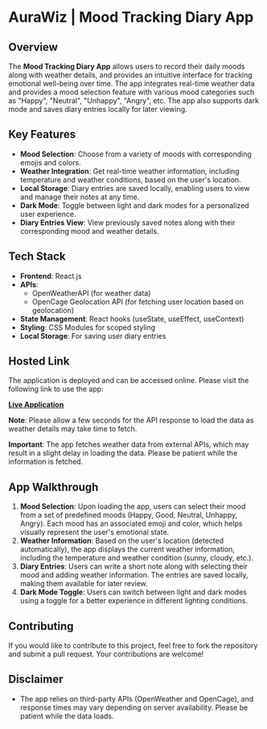 # AuraWiz | Mood Tracking Diary App

## Overview
The **Mood Tracking Diary App** allows users to record their daily moods along with weather details, and provides an intuitive interface for tracking emotional well-being over time. The app integrates real-time weather data and provides a mood selection feature with various mood categories such as "Happy", "Neutral", "Unhappy", "Angry", etc. The app also supports dark mode and saves diary entries locally for later viewing.

## Key Features
- **Mood Selection**: Choose from a variety of moods with corresponding emojis and colors.
- **Weather Integration**: Get real-time weather information, including temperature and weather conditions, based on the user's location.
- **Local Storage**: Diary entries are saved locally, enabling users to view and manage their notes at any time.
- **Dark Mode**: Toggle between light and dark modes for a personalized user experience.
- **Diary Entries View**: View previously saved notes along with their corresponding mood and weather details.

## Tech Stack
- **Frontend**: React.js
- **APIs**: 
  - OpenWeatherAPI (for weather data)
  - OpenCage Geolocation API (for fetching user location based on geolocation)
- **State Management**: React hooks (useState, useEffect, useContext)
- **Styling**: CSS Modules for scoped styling
- **Local Storage**: For saving user diary entries

## Hosted Link
The application is deployed and can be accessed online. Please visit the following link to use the app:

**[Live Application](https://api-wiz-assignment.vercel.app/)**

**Note**: Please allow a few seconds for the API response to load the data as weather details may take time to fetch.

**Important**: The app fetches weather data from external APIs, which may result in a slight delay in loading the data. Please be patient while the information is fetched.

## App Walkthrough
1. **Mood Selection**: Upon loading the app, users can select their mood from a set of predefined moods (Happy, Good, Neutral, Unhappy, Angry). Each mood has an associated emoji and color, which helps visually represent the user's emotional state.
2. **Weather Information**: Based on the user's location (detected automatically), the app displays the current weather information, including the temperature and weather condition (sunny, cloudy, etc.).
3. **Diary Entries**: Users can write a short note along with selecting their mood and adding weather information. The entries are saved locally, making them available for later review.
4. **Dark Mode Toggle**: Users can switch between light and dark modes using a toggle for a better experience in different lighting conditions.

## Contributing
If you would like to contribute to this project, feel free to fork the repository and submit a pull request. Your contributions are welcome!

## Disclaimer
- The app relies on third-party APIs (OpenWeather and OpenCage), and response times may vary depending on server availability. Please be patient while the data loads.
